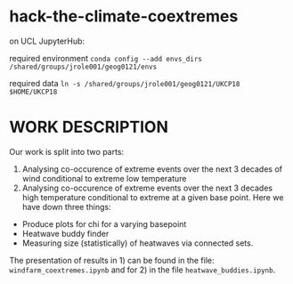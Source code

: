 # hack-the-climate-coextremes

on UCL JupyterHub:

required environment
```conda config --add envs_dirs /shared/groups/jrole001/geog0121/envs```

required data
```ln -s /shared/groups/jrole001/geog0121/UKCP18 $HOME/UKCP18```


# WORK DESCRIPTION

Our work is split into two parts:
1) Analysing co-occurence of extreme events over the next 3 decades of wind conditional to extreme low temperature
2) Analysing co-occurence of extreme events over the next 3 decades high temperature conditional to extreme at a given base point. Here we have down three things:
  - Produce plots for chi for a varying basepoint
  - Heatwave buddy finder
  - Measuring size (statistically) of heatwaves via connected sets.

The presentation of results in 1) can be found in the file: ```windfarm_coextremes.ipynb``` and for 2) in the file ```heatwave_buddies.ipynb```.
